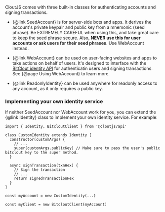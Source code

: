 
CloutJS comes with three built-in classes for authenticating accounts and signing transactions.

- {@link SeedAccount} is for server-side bots and apps. It derives the account's private keypair and public key from a mnemonic (seed phrase). Be EXTREMELY CAREFUL when using this, and take great care to keep the seed phrase secure. Also, **NEVER use this for user accounts or ask users for their seed phrases**. Use WebAccount instead.

- {@link WebAccount} can be used on user-facing websites and apps to take actions on behalf of users. It's designed to interface with the [BitClout identity API](https://docs.bitclout.com/devs/identity-api) for authenticatin users and signing transactions. See {@page Using WebAccount} to learn more.

- {@link ReadonlyIdentity} can be used anywhere for readonly access to any account, as it only requires a public key.

### Implementing your own identity service

If neither SeedAccount nor WebAccount work for you, you can extend the {@link Identity} class to implement your own identity service. For example:

```
import { Identity, BitcloutClient } from '@cloutjs/api'

class CustomIdentity extends Identity {
  constructor(customArgs) {
    // ...
    super(customArgs.publicKey) // Make sure to pass the user's public bitclout key to the super method.
  }

  async signTransaction(txnHex) {
    // Sign the transaction
    // ...
    return signedTransactionHex
  }
}

const myAccount = new CustomIdentity(...)

const myClient = new BitcloutClient(myAccount)

```

